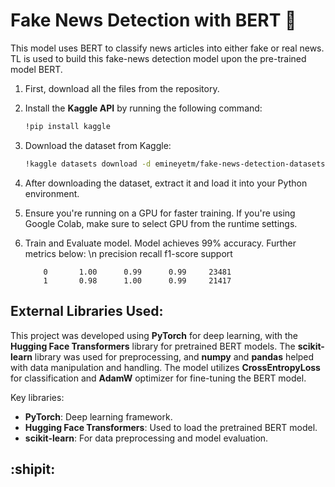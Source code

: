 # Fake News Detection with BERT :newspaper:

This model uses BERT to classify news articles into either fake or real news. TL is used to build this fake-news detection model upon the pre-trained model BERT. 

1. First, download all the files from the repository.
2. Install the **Kaggle API** by running the following command:
   ```bash
   !pip install kaggle
   ```
3. Download the dataset from Kaggle:
   ```bash
   !kaggle datasets download -d emineyetm/fake-news-detection-datasets
   ```
4. After downloading the dataset, extract it and load it into your Python environment.
5. Ensure you're running on a GPU for faster training. If you're using Google Colab, make sure to select GPU from the runtime settings.
6. Train and Evaluate model. Model achieves 99% accuracy. Further metrics below: \n
               precision    recall  f1-score   support
           
           0       1.00      0.99      0.99     23481
           1       0.98      1.00      0.99     21417

## External Libraries Used:
This project was developed using **PyTorch** for deep learning, with the **Hugging Face Transformers** library for pretrained BERT models. The **scikit-learn** library was used for preprocessing, and **numpy** and **pandas** helped with data manipulation and handling. The model utilizes **CrossEntropyLoss** for classification and **AdamW** optimizer for fine-tuning the BERT model.

Key libraries:
- **PyTorch**: Deep learning framework.
- **Hugging Face Transformers**: Used to load the pretrained BERT model.
- **scikit-learn**: For data preprocessing and model evaluation.
  
## :shipit:
